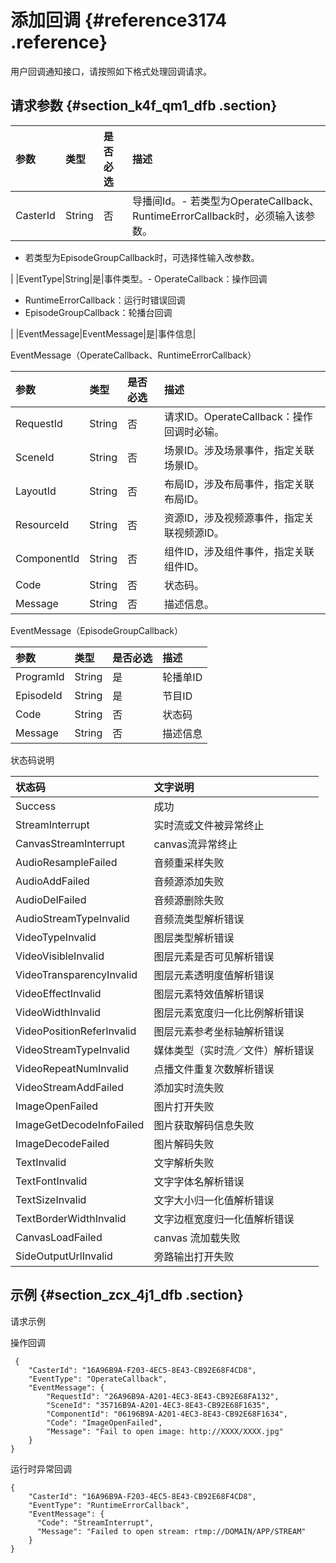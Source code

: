 # 添加回调 {#reference3174 .reference}

用户回调通知接口，请按照如下格式处理回调请求。

## 请求参数 {#section_k4f_qm1_dfb .section}

|参数|类型|是否必选|描述|
|:-|:-|:---|:-|
|CasterId|String|否|导播间Id。-   若类型为OperateCallback、RuntimeErrorCallback时，必须输入该参数。
-   若类型为EpisodeGroupCallback时，可选择性输入改参数。

|
|EventType|String|是|事件类型。-   OperateCallback：操作回调
-   RuntimeErrorCallback：运行时错误回调
-   EpisodeGroupCallback：轮播台回调

|
|EventMessage|EventMessage|是|事件信息|

EventMessage（OperateCallback、RuntimeErrorCallback）

|参数|类型|是否必选|描述|
|:-|:-|:---|:-|
|RequestId|String|否|请求ID。OperateCallback：操作回调时必输。|
|SceneId|String|否|场景ID。涉及场景事件，指定关联场景ID。|
|LayoutId|String|否|布局ID，涉及布局事件，指定关联布局ID。|
|ResourceId|String|否|资源ID，涉及视频源事件，指定关联视频源ID。|
|ComponentId|String|否|组件ID，涉及组件事件，指定关联组件ID。|
|Code|String|否|状态码。|
|Message|String|否|描述信息。|

EventMessage（EpisodeGroupCallback）

|参数|类型|是否必选|描述|
|:-|:-|:---|:-|
|ProgramId|String|是|轮播单ID|
|EpisodeId|String|是|节目ID|
|Code|String|否|状态码|
|Message|String|否|描述信息|

状态码说明

|状态码|文字说明|
|:--|:---|
|Success|成功|
|StreamInterrupt|实时流或文件被异常终止|
|CanvasStreamInterrupt|canvas流异常终止|
|AudioResampleFailed|音频重采样失败|
|AudioAddFailed|音频源添加失败|
|AudioDelFailed|音频源删除失败|
|AudioStreamTypeInvalid|音频流类型解析错误|
|VideoTypeInvalid|图层类型解析错误|
|VideoVisibleInvalid|图层元素是否可见解析错误|
|VideoTransparencyInvalid|图层元素透明度值解析错误|
|VideoEffectInvalid|图层元素特效值解析错误|
|VideoWidthInvalid|图层元素宽度归一化比例解析错误|
|VideoPositionReferInvalid|图层元素参考坐标轴解析错误|
|VideoStreamTypeInvalid|媒体类型（实时流／文件）解析错误|
|VideoRepeatNumInvalid|点播文件重复次数解析错误|
|VideoStreamAddFailed|添加实时流失败|
|ImageOpenFailed|图片打开失败|
|ImageGetDecodeInfoFailed|图片获取解码信息失败|
|ImageDecodeFailed|图片解码失败|
|TextInvalid|文字解析失败|
|TextFontInvalid|文字字体名解析错误|
|TextSizeInvalid|文字大小归一化值解析错误|
|TextBorderWidthInvalid|文字边框宽度归一化值解析错误|
|CanvasLoadFailed|canvas 流加载失败|
|SideOutputUrlInvalid|旁路输出打开失败|

## 示例 {#section_zcx_4j1_dfb .section}

请求示例

操作回调

```
 {
    "CasterId": "16A96B9A-F203-4EC5-8E43-CB92E68F4CD8",
    "EventType": "OperateCallback",
    "EventMessage": {
        "RequestId": "26A96B9A-A201-4EC3-8E43-CB92E68FA132",
        "SceneId": "35716B9A-A201-4EC3-8E43-CB92E68F1635",
        "ComponentId": "06196B9A-A201-4EC3-8E43-CB92E68F1634",
        "Code": "ImageOpenFailed",
        "Message": "Fail to open image: http://XXXX/XXXX.jpg"
    }
}
```

运行时异常回调

```
{
    "CasterId": "16A96B9A-F203-4EC5-8E43-CB92E68F4CD8",
    "EventType": "RuntimeErrorCallback",
    "EventMessage": {
      "Code": "StreamInterrupt",
      "Message": "Failed to open stream: rtmp://DOMAIN/APP/STREAM"
    }
}
```

